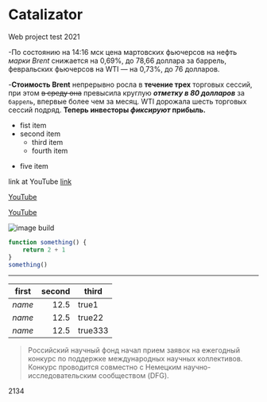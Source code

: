 # Catalizator
Web project test 2021


-По состоянию на 14:16 мск цена мартовских фьючерсов на нефть *марки Brent* снижается на 0,69%, до 78,66 доллара за баррель, февральских 
фьючерсов на WTI — на 0,73%, до 76 долларов.<br/>

-**Стоимость Brent** непрерывно росла в __течение трех__ торговых сессий, при этом ~~в среду она~~ превысила круглую ***отметку в 80 долларов*** за ``баррель``, впервые более чем за месяц. WTI дорожала шесть торговых сессий подряд. **Теперь инвесторы _фиксируют_ прибыль.**

* fist item
* second item
   - third item
   - fourth item
- five item

link at YouTube [link](https://www.youtube.com/)

[YouTube](https://www.youtube.com/)

[YouTube][1]

[1]: (https://www.youtube.com/)

![image build](https://www.m24.ru/b/d/nBkSUhL2hFUvkMezIbmN5pql29q06p--0mnGlvyDoGuQYX7XByXLjCdwu5tI-BaO-42NvWWBK8AqGfS8kjIzIymM8G1N_xHb1A=aJ6wEFlxvzhZ4M7lXYvHBQ.jpg)

```javascript
function something() {
    return 2 + 1
}
something() 
```
---

first | second | third
--- | ---: | --- |
*name* | 12.5 | true1 |
*name* | 12.5 | true22 |
*name* | 12.5 | true333 |


> Российский научный фонд начал прием заявок на ежегодный конкурс по поддержке международных научных коллективов. Конкурс проводится совместно с Немецким научно-исследовательским сообществом (DFG).

2134

